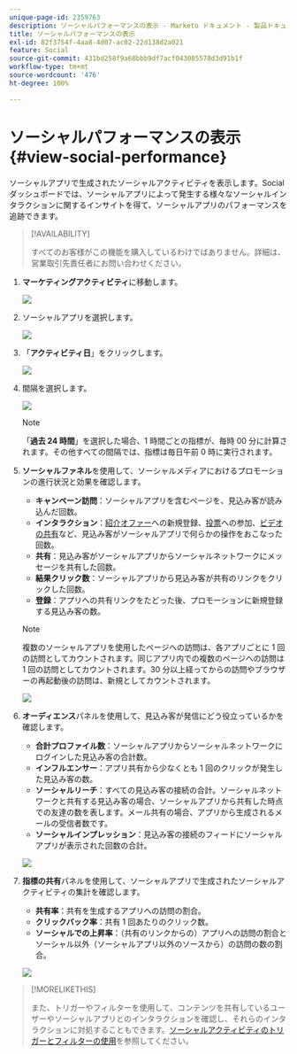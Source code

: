 ```yaml
---
unique-page-id: 2359763
description: ソーシャルパフォーマンスの表示 - Marketo ドキュメント - 製品ドキュメント
title: ソーシャルパフォーマンスの表示
exl-id: 82f3754f-4aa8-4d07-ac02-22d138d2a021
feature: Social
source-git-commit: 431bd258f9a68bbb9df7acf043085578d3d91b1f
workflow-type: tm+mt
source-wordcount: '476'
ht-degree: 100%

---
```


# ソーシャルパフォーマンスの表示 {#view-social-performance}

ソーシャルアプリで生成されたソーシャルアクティビティを表示します。Social ダッシュボードでは、ソーシャルアプリによって発生する様々なソーシャルインタラクションに関するインサイトを得て、ソーシャルアプリのパフォーマンスを追跡できます。

>[!AVAILABILITY]
>
>すべてのお客様がこの機能を購入しているわけではありません。詳細は、営業取引先責任者にお問い合わせください。

1. **マーケティングアクティビティ**&#x200B;に移動します。

   ![](assets/login-marketing-activities.png)

1. ソーシャルアプリを選択します。

   ![](assets/image2014-9-23-17-3a10-3a13.png)

1. 「**アクティビティ日**」をクリックします。

   ![](assets/image2014-9-23-17-3a10-3a22.png)

1. 間隔を選択します。

   ![](assets/image2014-9-23-17-3a10-3a35.png)

   >[!NOTE]
   >
   >「**過去 24 時間**」を選択した場合、1 時間ごとの指標が、毎時 00 分に計算されます。その他すべての間隔では、指標は毎日午前 0 時に実行されます。

1. **ソーシャルファネル**&#x200B;を使用して、ソーシャルメディアにおけるプロモーションの進行状況と効果を確認します。

   * **キャンペーン訪問**：ソーシャルアプリを含むページを、見込み客が読み込んだ回数。
   * **インタラクション**：[紹介オファー](/help/marketo/product-docs/demand-generation/social/referral-offers/create-a-referral-offer.md)への新規登録、[投票](/help/marketo/product-docs/demand-generation/social/creating-a-poll/create-a-poll.md)への参加、[ビデオの共有](/help/marketo/product-docs/demand-generation/landing-pages/free-form-landing-pages/add-a-video-to-a-free-form-landing-page.md)など、見込み客がソーシャルアプリで何らかの操作をおこなった回数。
   * **共有**：見込み客がソーシャルアプリからソーシャルネットワークにメッセージを共有した回数。
   * **結果クリック数**：ソーシャルアプリから見込み客が共有のリンクをクリックした回数。
   * **登録**：アプリへの共有リンクをたどった後、プロモーションに新規登録する見込み客の数。

   >[!NOTE]
   >
   >複数のソーシャルアプリを使用したページへの訪問は、各アプリごとに 1 回の訪問としてカウントされます。同じアプリ内での複数のページへの訪問は 1 回の訪問としてカウントされます。30 分以上経ってからの訪問やブラウザーの再起動後の訪問は、新規としてカウントされます。

   ![](assets/image2014-9-23-17-3a11-3a16.png)

1. **オーディエンス**&#x200B;パネルを使用して、見込み客が発信にどう役立っているかを確認します。

   * **合計プロファイル数**：ソーシャルアプリからソーシャルネットワークにログインした見込み客の合計数。
   * **インフルエンサー**：アプリ共有から少なくとも 1 回のクリックが発生した見込み客の数。
   * **ソーシャルリーチ**：すべての見込み客の接続の合計。ソーシャルネットワークと共有する見込み客の場合、ソーシャルアプリから共有した時点での友達の数を表します。メール共有の場合、アプリから生成されるメールの受信者数です。
   * **ソーシャルインプレッション**：見込み客の接続のフィードにソーシャルアプリが表示された回数の合計。

   ![](assets/image2014-9-23-17-3a11-3a26.png)

1. **指標の共有**&#x200B;パネルを使用して、ソーシャルアプリで生成されたソーシャルアクティビティの集計を確認します。

   * **共有率**：共有を生成するアプリへの訪問の割合。
   * **クリックバック率**：共有 1 回あたりのクリック数。
   * **ソーシャルでの上昇率**：（共有のリンクからの）アプリへの訪問の割合とソーシャル以外（ソーシャルアプリ以外のソースから）の訪問の数の割合。

   ![](assets/image2014-9-23-17-3a11-3a35.png)

>[!MORELIKETHIS]
>
>また、トリガーやフィルターを使用して、コンテンツを共有しているユーザーやソーシャルアプリとのインタラクションを確認し、それらのインタラクションに対処することもできます。[ソーシャルアクティビティのトリガーとフィルターの使用](/help/marketo/product-docs/demand-generation/social/social-functions/triggers-and-filters-for-social-activities.md)を参照してください。
